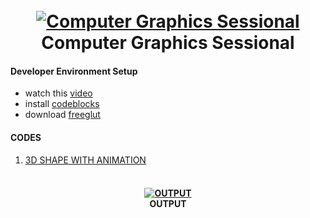 <h1 align="center">
  <br>
  <a href=""><img src="https://i.imgur.com/OIOtA8G.png" alt="Computer Graphics Sessional"></a>
  <br>
Computer Graphics Sessional
  <br>
</h1>
 
#### Developer Environment Setup
- watch this [video](https://www.youtube.com/watch?v=NPcnymtP2SE)
- install [codeblocks](https://www.codeblocks.org/downloads/binaries/)
- download [freeglut](https://www.transmissionzero.co.uk/software/freeglut-devel/)

#### CODES 
1) [3D SHAPE WITH ANIMATION](https://github.com/novojitdas/Computer-Graphics-Sessional/tree/main/01%203D%20Shape%20with%20Animation) 

<h4 align="center">
  <br>
  <a href=""><img src="https://i.imgur.com/RA2DWNf.gif" alt="OUTPUT"></a>
  <br>
OUTPUT
  <br>
</h4>

